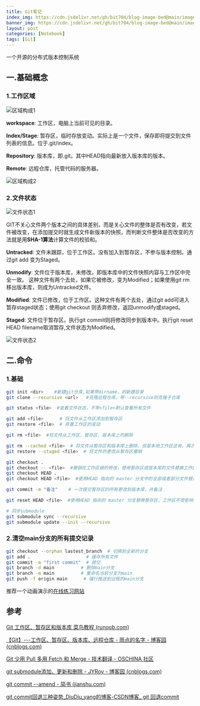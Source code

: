 ```yaml
---
title: Git笔记
index_img: https://cdn.jsdelivr.net/gh/bit704/blog-image-bed@main/image/2022-09-18-Git笔记.png
banner_img: https://cdn.jsdelivr.net/gh/bit704/blog-image-bed@main/image/2022-09-18-Git笔记.png
layout: post
categories: [Notebook]
tags: [Git]
---
```


一个开源的分布式版本控制系统

<!-- more -->

## 一.基础概念

### 1.工作区域

![区域构成1](https://cdn.jsdelivr.net/gh/bit704/blog-image-bed@main/image/2022-09-18-%E5%8C%BA%E5%9F%9F%E6%9E%84%E6%88%901.png)

**workspace**: 工作区，电脑上当前可见的目录。

**Index/Stage**: 暂存区，临时存放变动。实际上是一个文件，保存即将提交到文件列表的信息。位于.git/index。

**Repository**: 版本库，即.git。其中HEAD指向最新放入版本库的版本。

**Remote**: 远程仓库，托管代码的服务器。

![区域构成2](https://cdn.jsdelivr.net/gh/bit704/blog-image-bed@main/image/2022-09-18-%E5%8C%BA%E5%9F%9F%E6%9E%84%E6%88%902.jpg)

### 2.文件状态

![文件状态1](https://cdn.jsdelivr.net/gh/bit704/blog-image-bed@main/image/2022-09-18-%E6%96%87%E4%BB%B6%E7%8A%B6%E6%80%811.png)

GIT不关心文件两个版本之间的具体差别，而是关心文件的整体是否有改变，若文件被改变，在添加提交时就生成文件新版本的快照，而判断文件整体是否改变的方法就是用**SHA-1算法**计算文件的校验和。

**Untracked**: 文件未跟踪，位于工作区。没有加入到暂存区，不参与版本控制。通过git add 变为Staged。

**Unmodify**: 文件位于版本库，未修改。即版本库中的文件快照内容与工作区中完全一致。 这种文件有两个去处，如果它被修改，变为Modified；如果使用git rm移出版本库，则成为Untracked文件。

**Modified**: 文件已修改，位于工作区。这种文件有两个去处，通过git add可进入暂存staged状态；使用git checkout 则丢弃修改，返回unmodify或staged。

**Staged**: 文件位于暂存区。执行git commit则将修改同步到版本中。执行git reset HEAD filename取消暂存,文件状态为Modified。

![文件状态2](https://cdn.jsdelivr.net/gh/bit704/blog-image-bed@main/image/2022-09-18-%E6%96%87%E4%BB%B6%E7%8A%B6%E6%80%812.png)

## 二.命令

### 1.基础

```bash
git init <dir>    #新建git仓库,如果带dirname，则新建目录
git clone --recursive <url>   #克隆远程仓库，带--recursive则克隆子仓库

git status <file>  #查看文件状态，不带<file>默认查看所有文件

git add <file>      # 将文件从工作区添加到暂存区
git restore <file>  # 弃置工作区的变动

git rm <file>  #将文件从工作区、暂存区、版本库上均删除

git rm --cached <file>  # 将文件从暂存区和版本库上删除，但是本地工作区还有。再次add之后会重新添加，使用.gitignore可以避免。
git restore --staged <file>  # 将文件的更改从暂存区撤销

git checkout .
git checkout -- <file>  #撤销在工作区做的修改，使用暂存区或版本库的文件替换工作区的文件。如果自修改后还没有被放到暂存区，撤销修改就回到和版本库一模一样的状态。如果已经添加到暂存区后，又作了修改，撤销修改就回到添加到暂存区后的状态。总之，就是让这个文件回到最近一次git commit或git add时的状态。
git checkout HEAD .
git checkout HEAD <file>  #使用HEAD 指向的 master 分支中的全部或者部分文件替换暂存区和工作区中的文件

git commit -m "备注"    # 一次提交暂存区的所有更改到版本库，并备注

git reset HEAD <file>  #使用HEAD 指向的 master 分支替换暂存区，工作区不受影响

# 同步submodule
git submodule sync --recursive
git submodule update --init --recursive
```

### 2.清空main分支的所有提交记录

```bash
git checkout --orphan lastest_branch  # 切换到全新的分支
git add .                     # 缓存所有文件
git commit -m "first commit"  # 提交
git branch -d main          # 删除main分支
git branch -m main          # 重命名当前分支为main
git push -f origin main      # 强行推送到远程的main分支
```

推荐一个动画演示的[在线练习网站](https://learngitbranching.js.org/?locale=zh_CN)

## 参考

[Git 工作区、暂存区和版本库  菜鸟教程 (runoob.com)](https://www.runoob.com/git/git-workspace-index-repo.html)

[【Git】---工作区、暂存区、版本库、远程仓库 - 雨点的名字 - 博客园 (cnblogs.com)](https://www.cnblogs.com/qdhxhz/p/9757390.html)

[Git 少用 Pull 多用 Fetch 和 Merge - 技术翻译 - OSCHINA 社区](https://www.oschina.net/translate/git-fetch-and-merge?print=)

[git submodule添加、更新和删除 - JYRoy - 博客园 (cnblogs.com)](https://www.cnblogs.com/jyroy/p/14367776.html)

[git commit --amend - 简书 (jianshu.com)](https://www.jianshu.com/p/7d40838883af)

[git commit回退三种姿势_DiuDiu_yang的博客-CSDN博客_ git 回退commit](https://blog.csdn.net/qq_41261490/article/details/108119801)

